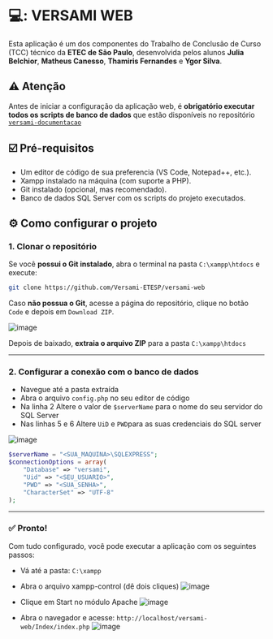 # 💻: VERSAMI WEB

Esta aplicação é um dos componentes do Trabalho de Conclusão de Curso (TCC) técnico da **ETEC de São Paulo**, desenvolvida pelos alunos **Julia Belchior**, **Matheus Canesso**, **Thamiris Fernandes** e **Ygor Silva**.

## :warning: Atenção
Antes de iniciar a configuração da aplicação web, é **obrigatório executar todos os scripts de banco de dados** que estão disponíveis no repositório [`versami-documentacao`](https://github.com/Versami-ETESP/versami-documentacao)

## ☑️ Pré-requisitos

* Um editor de código de sua preferencia (VS Code, Notepad++, etc.).
* Xampp instalado na máquina (com suporte a PHP).
* Git instalado (opcional, mas recomendado).
* Banco de dados SQL Server com os scripts do projeto executados.

## :gear: Como configurar o projeto

### 1. Clonar o repositório

Se você **possui o Git instalado**, abra o terminal na pasta `C:\xampp\htdocs` e execute:

```bash
git clone https://github.com/Versami-ETESP/versami-web
```

Caso **não possua o Git**, acesse a página do repositório, clique no botão `Code` e depois em `Download ZIP`.

![image](https://github.com/user-attachments/assets/16fea5ed-b497-4368-bb49-43070a74cf43)

Depois de baixado, **extraia o arquivo ZIP** para a pasta `C:\xampp\htdocs`

---

### 2. Configurar a conexão com o banco de dados

* Navegue até a pasta extraída
* Abra o arquivo `config.php` no seu editor de código
* Na linha 2 Altere o valor de `$serverName` para o nome do seu servidor do SQL Server
* Nas linhas 5 e 6 Altere `UiD` e `PWD`para as suas credenciais do SQL server

![image](https://github.com/user-attachments/assets/5a17ccbb-37ca-4e04-a62e-1685304780ec)

```php
$serverName = "<SUA_MAQUINA>\SQLEXPRESS";
$connectionOptions = array(
    "Database" => "versami",
    "Uid" => "<SEU_USUARIO>",
    "PWD" => "<SUA_SENHA>",
    "CharacterSet" => "UTF-8"
);
```

---

### :white_check_mark: Pronto!

Com tudo configurado, você pode executar a aplicação com os seguintes passos:

* Vá até a pasta: `C:\xampp`
* Abra o arquivo xampp-control (dê dois cliques)
![image](https://github.com/user-attachments/assets/a9b3c4e4-71ef-4005-9db6-3437b5d56583)

* Clique em Start no módulo Apache
![image](https://github.com/user-attachments/assets/234ce4b6-2b36-4e98-a3f8-e18755fd6c49)

* Abra o navegador e acesse: `http://localhost/versami-web/Index/index.php`
![image](https://github.com/user-attachments/assets/b149da8b-55e1-46bc-a5a4-00b87d972ced)
